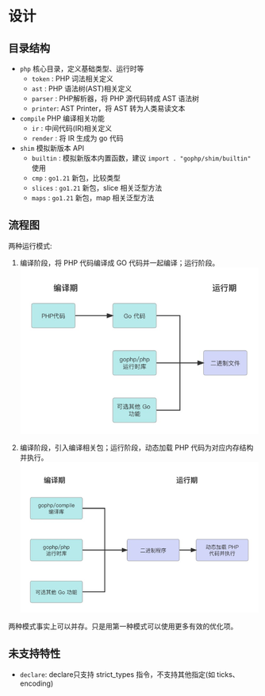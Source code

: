 # 设计

## 目录结构

- `php` 核心目录，定义基础类型、运行时等
    - `token`  : PHP 词法相关定义
    - `ast`    : PHP 语法树(AST)相关定义
    - `parser` : PHP解析器，将 PHP 源代码转成 AST 语法树
    - `printer`: AST Printer，将 AST 转为人类易读文本
- `compile` PHP 编译相关功能
    - `ir`     : 中间代码(IR)相关定义
    - `render` : 将 IR 生成为 go 代码
- `shim` 模拟新版本 API
    - `builtin` : 模拟新版本内置函数，建议 `import . "gophp/shim/builtin"` 使用
    - `cmp`     : `go1.21` 新包，比较类型
    - `slices`  : `go1.21` 新包，slice 相关泛型方法
    - `maps`    : `go1.21` 新包，map 相关泛型方法

## 流程图

两种运行模式:
1. 编译阶段，将 PHP 代码编译成 GO 代码并一起编译；运行阶段。
![流程1](doc/images/workflow1.jpg)

2. 编译阶段，引入编译相关包；运行阶段，动态加载 PHP 代码为对应内存结构并执行。
![流程2](doc/images/workflow2.jpg)

两种模式事实上可以并存。只是用第一种模式可以使用更多有效的优化项。


## 未支持特性

- `declare`: declare只支持 strict_types 指令，不支持其他指定(如 ticks、encoding)